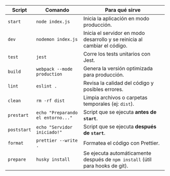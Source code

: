 | Script      | Comando                           | Para qué sirve                                                                |
| ----------- | --------------------------------- | ----------------------------------------------------------------------------- |
| `start`     | `node index.js`                   | Inicia la aplicación en modo producción.                                      |
| `dev`       | `nodemon index.js`                | Inicia el servidor en modo desarrollo y se reinicia al cambiar el código.     |
| `test`      | `jest`                            | Corre los tests unitarios con Jest.                                           |
| `build`     | `webpack --mode production`       | Genera la versión optimizada para producción.                                 |
| `lint`      | `eslint .`                        | Revisa la calidad del código y posibles errores.                              |
| `clean`     | `rm -rf dist`                     | Limpia archivos o carpetas temporales (ej: `dist`).                           |
| `prestart`  | `echo "Preparando el entorno..."` | Script que se ejecuta **antes de `start`**.                                   |
| `poststart` | `echo "Servidor iniciado!"`       | Script que se ejecuta **después de `start`**.                                 |
| `format`    | `prettier --write .`              | Formatea el código con Prettier.                                              |
| `prepare`   | `husky install`                   | Se ejecuta automáticamente después de `npm install` (útil para hooks de git). |
